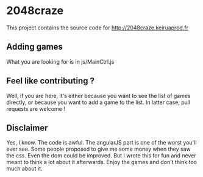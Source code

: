 # 2048craze

This project contains the source code for http://2048craze.keiruaprod.fr

## Adding games

What you are looking for is in js/MainCtrl.js

## Feel like contributing ?

Well, if you are here, it's either because you want to see the list of games directly, or because you want to add a game to the list. In latter case, pull requests are welcome !

## Disclaimer

Yes, I know. The code is awful. The angularJS part is one of the worst you'll ever see. Some people proposed to give me some money when they saw the css. Even the dom could be improved. But I wrote this for fun and never meant to think a lot about it afterwards. Enjoy the games and don't think too much about it.